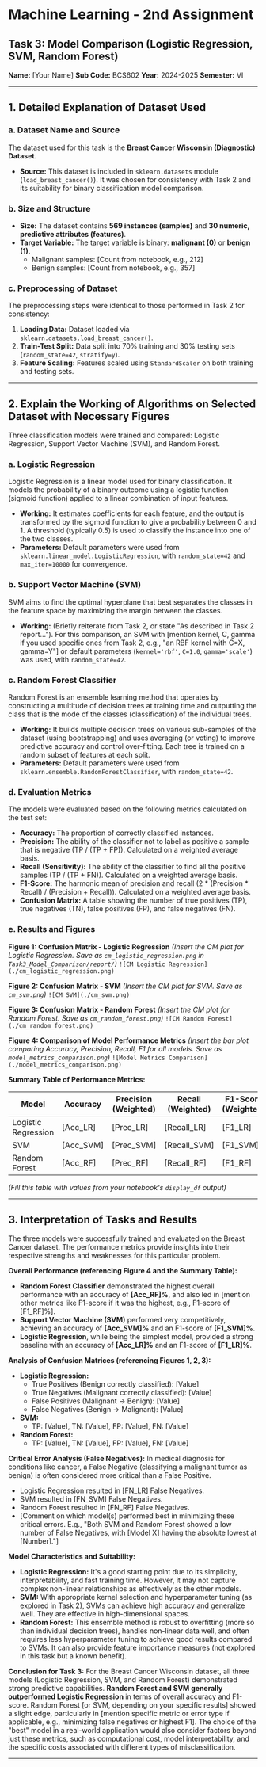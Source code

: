 # Machine Learning - 2nd Assignment
## Task 3: Model Comparison (Logistic Regression, SVM, Random Forest)

**Name:** [Your Name]
**Sub Code:** BCS602
**Year:** 2024-2025
**Semester:** VI

---

## 1. Detailed Explanation of Dataset Used

### a. Dataset Name and Source
The dataset used for this task is the **Breast Cancer Wisconsin (Diagnostic) Dataset**.
*   **Source:** This dataset is included in `sklearn.datasets` module (`load_breast_cancer()`). It was chosen for consistency with Task 2 and its suitability for binary classification model comparison.

### b. Size and Structure
*   **Size:** The dataset contains **569 instances (samples)** and **30 numeric, predictive attributes (features)**.
*   **Target Variable:** The target variable is binary: **malignant (0)** or **benign (1)**.
    *   Malignant samples: [Count from notebook, e.g., 212]
    *   Benign samples: [Count from notebook, e.g., 357]

### c. Preprocessing of Dataset
The preprocessing steps were identical to those performed in Task 2 for consistency:
1.  **Loading Data:** Dataset loaded via `sklearn.datasets.load_breast_cancer()`.
2.  **Train-Test Split:** Data split into 70% training and 30% testing sets (`random_state=42`, `stratify=y`).
3.  **Feature Scaling:** Features scaled using `StandardScaler` on both training and testing sets.

---

## 2. Explain the Working of Algorithms on Selected Dataset with Necessary Figures

Three classification models were trained and compared: Logistic Regression, Support Vector Machine (SVM), and Random Forest.

### a. Logistic Regression
Logistic Regression is a linear model used for binary classification. It models the probability of a binary outcome using a logistic function (sigmoid function) applied to a linear combination of input features.
*   **Working:** It estimates coefficients for each feature, and the output is transformed by the sigmoid function to give a probability between 0 and 1. A threshold (typically 0.5) is used to classify the instance into one of the two classes.
*   **Parameters:** Default parameters were used from `sklearn.linear_model.LogisticRegression`, with `random_state=42` and `max_iter=10000` for convergence.

### b. Support Vector Machine (SVM)
SVM aims to find the optimal hyperplane that best separates the classes in the feature space by maximizing the margin between the classes.
*   **Working:** (Briefly reiterate from Task 2, or state "As described in Task 2 report..."). For this comparison, an SVM with [mention kernel, C, gamma if you used specific ones from Task 2, e.g., "an RBF kernel with C=X, gamma=Y"] or default parameters (`kernel='rbf'`, `C=1.0`, `gamma='scale'`) was used, with `random_state=42`.

### c. Random Forest Classifier
Random Forest is an ensemble learning method that operates by constructing a multitude of decision trees at training time and outputting the class that is the mode of the classes (classification) of the individual trees.
*   **Working:** It builds multiple decision trees on various sub-samples of the dataset (using bootstrapping) and uses averaging (or voting) to improve predictive accuracy and control over-fitting. Each tree is trained on a random subset of features at each split.
*   **Parameters:** Default parameters were used from `sklearn.ensemble.RandomForestClassifier`, with `random_state=42`.

### d. Evaluation Metrics
The models were evaluated based on the following metrics calculated on the test set:
*   **Accuracy:** The proportion of correctly classified instances.
*   **Precision:** The ability of the classifier not to label as positive a sample that is negative (TP / (TP + FP)). Calculated on a weighted average basis.
*   **Recall (Sensitivity):** The ability of the classifier to find all the positive samples (TP / (TP + FN)). Calculated on a weighted average basis.
*   **F1-Score:** The harmonic mean of precision and recall (2 * (Precision * Recall) / (Precision + Recall)). Calculated on a weighted average basis.
*   **Confusion Matrix:** A table showing the number of true positives (TP), true negatives (TN), false positives (FP), and false negatives (FN).

### e. Results and Figures

**Figure 1: Confusion Matrix - Logistic Regression**
*(Insert the CM plot for Logistic Regression. Save as `cm_logistic_regression.png` in `Task3_Model_Comparison/report/`)*
`![CM Logistic Regression](./cm_logistic_regression.png)`

**Figure 2: Confusion Matrix - SVM**
*(Insert the CM plot for SVM. Save as `cm_svm.png`)*
`![CM SVM](./cm_svm.png)`

**Figure 3: Confusion Matrix - Random Forest**
*(Insert the CM plot for Random Forest. Save as `cm_random_forest.png`)*
`![CM Random Forest](./cm_random_forest.png)`

**Figure 4: Comparison of Model Performance Metrics**
*(Insert the bar plot comparing Accuracy, Precision, Recall, F1 for all models. Save as `model_metrics_comparison.png`)*
`![Model Metrics Comparison](./model_metrics_comparison.png)`

**Summary Table of Performance Metrics:**

| Model                 | Accuracy   | Precision (Weighted) | Recall (Weighted) | F1-Score (Weighted) |
|-----------------------|------------|----------------------|-------------------|---------------------|
| Logistic Regression   | [Acc_LR]   | [Prec_LR]            | [Recall_LR]       | [F1_LR]             |
| SVM                   | [Acc_SVM]  | [Prec_SVM]           | [Recall_SVM]      | [F1_SVM]            |
| Random Forest         | [Acc_RF]   | [Prec_RF]            | [Recall_RF]       | [F1_RF]             |
*(Fill this table with values from your notebook's `display_df` output)*

---

## 3. Interpretation of Tasks and Results

The three models were successfully trained and evaluated on the Breast Cancer dataset. The performance metrics provide insights into their respective strengths and weaknesses for this particular problem.

**Overall Performance (referencing Figure 4 and the Summary Table):**
*   **Random Forest Classifier** demonstrated the highest overall performance with an accuracy of **[Acc_RF]%**, and also led in [mention other metrics like F1-score if it was the highest, e.g., F1-score of [F1_RF]%].
*   **Support Vector Machine (SVM)** performed very competitively, achieving an accuracy of **[Acc_SVM]%** and an F1-score of **[F1_SVM]%**.
*   **Logistic Regression**, while being the simplest model, provided a strong baseline with an accuracy of **[Acc_LR]%** and an F1-score of **[F1_LR]%**.

**Analysis of Confusion Matrices (referencing Figures 1, 2, 3):**
*   **Logistic Regression:**
    *   True Positives (Benign correctly classified): [Value]
    *   True Negatives (Malignant correctly classified): [Value]
    *   False Positives (Malignant -> Benign): [Value]
    *   False Negatives (Benign -> Malignant): [Value]
*   **SVM:**
    *   TP: [Value], TN: [Value], FP: [Value], FN: [Value]
*   **Random Forest:**
    *   TP: [Value], TN: [Value], FP: [Value], FN: [Value]

**Critical Error Analysis (False Negatives):**
In medical diagnosis for conditions like cancer, a False Negative (classifying a malignant tumor as benign) is often considered more critical than a False Positive.
*   Logistic Regression resulted in [FN_LR] False Negatives.
*   SVM resulted in [FN_SVM] False Negatives.
*   Random Forest resulted in [FN_RF] False Negatives.
*   [Comment on which model(s) performed best in minimizing these critical errors. E.g., "Both SVM and Random Forest showed a low number of False Negatives, with [Model X] having the absolute lowest at [Number]."]

**Model Characteristics and Suitability:**
*   **Logistic Regression:** It's a good starting point due to its simplicity, interpretability, and fast training time. However, it may not capture complex non-linear relationships as effectively as the other models.
*   **SVM:** With appropriate kernel selection and hyperparameter tuning (as explored in Task 2), SVMs can achieve high accuracy and generalize well. They are effective in high-dimensional spaces.
*   **Random Forest:** This ensemble method is robust to overfitting (more so than individual decision trees), handles non-linear data well, and often requires less hyperparameter tuning to achieve good results compared to SVMs. It can also provide feature importance measures (not explored in this task but a known benefit).

**Conclusion for Task 3:**
For the Breast Cancer Wisconsin dataset, all three models (Logistic Regression, SVM, and Random Forest) demonstrated strong predictive capabilities. **Random Forest and SVM generally outperformed Logistic Regression** in terms of overall accuracy and F1-score. Random Forest [or SVM, depending on your specific results] showed a slight edge, particularly in [mention specific metric or error type if applicable, e.g., minimizing false negatives or highest F1]. The choice of the "best" model in a real-world application would also consider factors beyond just these metrics, such as computational cost, model interpretability, and the specific costs associated with different types of misclassification.

---